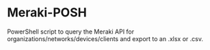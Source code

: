 # Meraki-POSH
PowerShell script to query the Meraki API for organizations/networks/devices/clients and export to an .xlsx or .csv.

